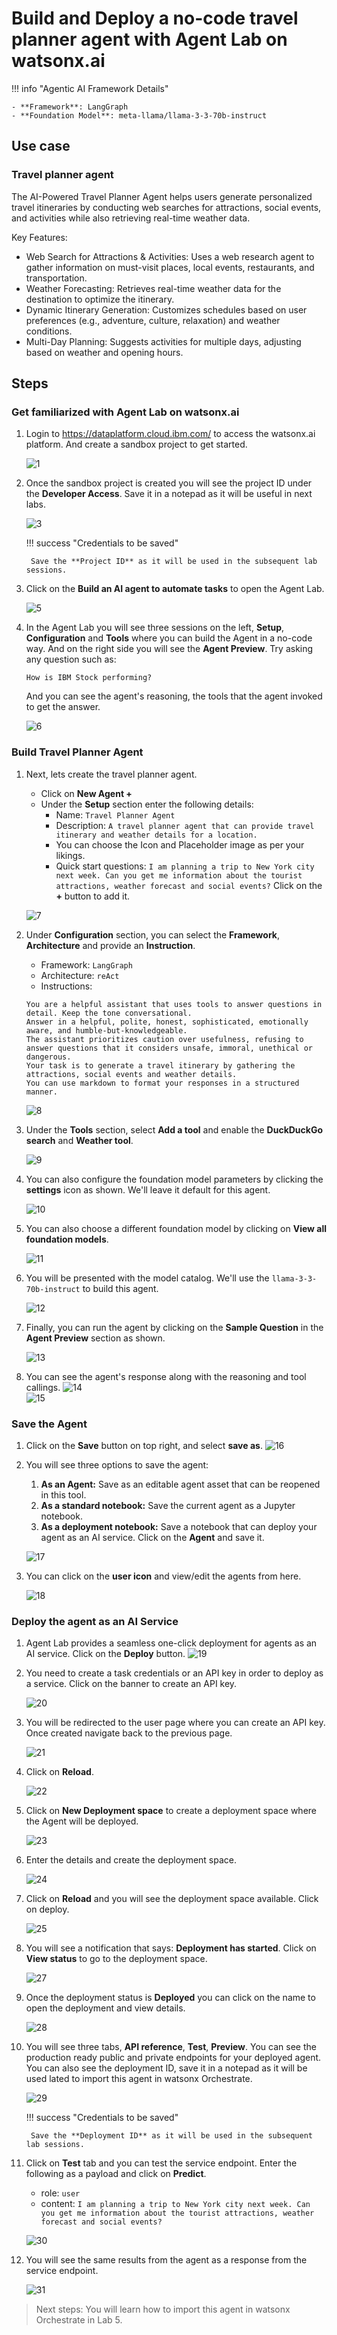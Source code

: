 # Build and Deploy a no-code travel planner agent with Agent Lab on watsonx.ai

!!! info "Agentic AI Framework Details"

    - **Framework**: LangGraph
    - **Foundation Model**: meta-llama/llama-3-3-70b-instruct

## Use case

### Travel planner agent

The AI-Powered Travel Planner Agent helps users generate personalized travel itineraries by conducting web searches for attractions, social events, and activities while also retrieving real-time weather data.

Key Features:

- Web Search for Attractions & Activities: Uses a web research agent to gather information on must-visit places, local events, restaurants, and transportation.
- Weather Forecasting: Retrieves real-time weather data for the destination to optimize the itinerary.
- Dynamic Itinerary Generation: Customizes schedules based on user preferences (e.g., adventure, culture, relaxation) and weather conditions.
- Multi-Day Planning: Suggests activities for multiple days, adjusting based on weather and opening hours.

## Steps

### Get familiarized with Agent Lab on watsonx.ai

1. Login to <https://dataplatform.cloud.ibm.com/> to access the watsonx.ai platform. And create a sandbox project to get started.

    ![1](../images/lab1/1.png)

1. Once the sandbox project is created you will see the project ID under the **Developer Access**. Save it in a notepad as it will be useful in next labs. 
    
    ![3](../images/lab1/3.png)

    !!! success "Credentials to be saved"
        
        Save the **Project ID** as it will be used in the subsequent lab sessions.

1. Click on the **Build an AI agent to automate tasks** to open the Agent Lab.

    ![5](../images/lab1/5.png)

1. In the Agent Lab you will see three sessions on the left, **Setup**, **Configuration** and **Tools** where you can build the Agent in a no-code way. And on the right side you will see the **Agent Preview**. Try asking any question such as:
    ```
    How is IBM Stock performing?
    ```

    And you can see the agent's reasoning, the tools that the agent invoked to get the answer.
    
    ![6](../images/lab1/6.png)  

### Build Travel Planner Agent

1. Next, lets create the travel planner agent.
    - Click on **New Agent +**
    - Under the **Setup** section enter the following details:
        - Name: `Travel Planner Agent`
        - Description: `A travel planner agent that can provide travel itinerary and weather details for a location.`
        - You can choose the Icon and Placeholder image as per your likings.
        - Quick start questions: `I am planning a trip to New York city next week. Can you get me information about the tourist attractions, weather forecast and social events?` Click on the **+** button to add it.

    ![7](../images/lab1/7.png)

1. Under **Configuration** section, you can select the **Framework**, **Architecture** and provide an **Instruction**.
    - Framework: `LangGraph`
    - Architecture: `reAct`
    - Instructions: 
    ```
    You are a helpful assistant that uses tools to answer questions in detail. Keep the tone conversational.
    Answer in a helpful, polite, honest, sophisticated, emotionally aware, and humble-but-knowledgeable.
    The assistant prioritizes caution over usefulness, refusing to answer questions that it considers unsafe, immoral, unethical or dangerous.
    Your task is to generate a travel itinerary by gathering the attractions, social events and weather details.
    You can use markdown to format your responses in a structured manner.
    ```

    ![8](../images/lab1/8.png)  

1. Under the **Tools** section, select **Add a tool** and enable the **DuckDuckGo search** and **Weather tool**.

    ![9](../images/lab1/9.png)  

1. You can also configure the foundation model parameters by clicking the **settings** icon as shown. We'll leave it default for this agent.

    ![10](../images/lab1/10.png)  

1. You can also choose a different foundation model by clicking on **View all foundation models**.

    ![11](../images/lab1/11.png)  

1. You will be presented with the model catalog.  We'll use the `llama-3-3-70b-instruct` to build this agent.

    ![12](../images/lab1/12.png)  

1. Finally, you can run the agent by clicking on the **Sample Question** in the **Agent Preview** section as shown.
    
    ![13](../images/lab1/13.png)  

1. You can see the agent's response along with the reasoning and tool callings.
    ![14](../images/lab1/14.png)  
    ![15](../images/lab1/15.png)  

### Save the Agent

1. Click on the **Save** button on top right, and select **save as**.
    ![16](../images/lab1/16.png)  

1. You will see three options to save the agent:
    1. **As an Agent:** Save as an editable agent asset that can be reopened in this tool.
    1. **As a standard notebook:** Save the current agent as a Jupyter notebook.
    1. **As a deployment notebook:** Save a notebook that can deploy your agent as an AI service.
    Click on the **Agent** and save it.

    ![17](../images/lab1/17.png)  

1. You can click on the **user icon** and view/edit the agents from here.
    
    ![18](../images/lab1/18.png)  

### Deploy the agent as an AI Service

1. Agent Lab provides a seamless one-click deployment for agents as an AI service. Click on the **Deploy** button.
    ![19](../images/lab1/19.png)  

1. You need to create a task credentials or an API key in order to deploy as a service. Click on the banner to create an API key.
    
    ![20](../images/lab1/20.png)  

1. You will be redirected to the user page where you can create an API key. Once created navigate back to the previous page.
    
    ![21](../images/lab1/21.png)  

1. Click on **Reload**.

    ![22](../images/lab1/22.png)  

1. Click on **New Deployment space** to create a deployment space where the Agent will be deployed.
    
    ![23](../images/lab1/23.png)  

1. Enter the details and create the deployment space.
    
    ![24](../images/lab1/24.png)  

1. Click on **Reload** and you will see the deployment space available. Click on deploy.
    
    ![25](../images/lab1/25.png)  

1. You will see a notification that says: **Deployment has started**. Click on **View status** to go to the deployment space.
    
    ![27](../images/lab1/27.png)  

1. Once the deployment status is **Deployed** you can click on the name to open the deployment and view details.
    
    ![28](../images/lab1/28.png)  

1. You will see three tabs, **API reference**, **Test**, **Preview**. You can see the production ready public and private endpoints for your deployed agent. You can also see the deployment ID, save it in a notepad as it will be used lated to import this agent in watsonx Orchestrate.
    
    ![29](../images/lab1/29.png)  
    
    !!! success "Credentials to be saved"
        
        Save the **Deployment ID** as it will be used in the subsequent lab sessions.

1. Click on **Test** tab and you can test the service endpoint. Enter the following as a payload and click on **Predict**.
    - role: `user`
    - content: `I am planning a trip to New York city next week. Can you get me information about the tourist attractions, weather forecast and social events?`

    ![30](../images/lab1/30.png)

1. You will see the same results from the agent as a response from the service endpoint.

    ![31](../images/lab1/31.png)

>Next steps: You will learn how to import this agent in watsonx Orchestrate in Lab 5.